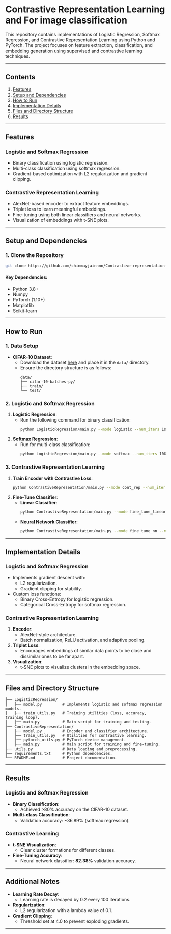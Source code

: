 # **Contrastive Representation Learning and For image classification**

This repository contains implementations of Logistic Regression, Softmax Regression, and Contrastive Representation Learning using Python and PyTorch. The project focuses on feature extraction, classification, and embedding generation using supervised and contrastive learning techniques. 

---

## **Contents**
1. [Features](#features)
2. [Setup and Dependencies](#setup-and-dependencies)
3. [How to Run](#how-to-run)
4. [Implementation Details](#implementation-details)
5. [Files and Directory Structure](#files-and-directory-structure)
6. [Results](#results)

---

## **Features**

### **Logistic and Softmax Regression**
- Binary classification using logistic regression.
- Multi-class classification using softmax regression.
- Gradient-based optimization with L2 regularization and gradient clipping.

### **Contrastive Representation Learning**
- AlexNet-based encoder to extract feature embeddings.
- Triplet loss to learn meaningful embeddings.
- Fine-tuning using both linear classifiers and neural networks.
- Visualization of embeddings with t-SNE plots.

---

## **Setup and Dependencies**

### **1. Clone the Repository**
```bash
git clone https://github.com/chinmayjainnnn/Contrastive-representation-learning
```



#### **Key Dependencies:**
- Python 3.8+
- Numpy
- PyTorch (1.10+)
- Matplotlib
- Scikit-learn

---

## **How to Run**

### **1. Data Setup**
- **CIFAR-10 Dataset**:
  - Download the dataset [here](https://www.cs.toronto.edu/~kriz/cifar.html) and place it in the `data/` directory.
  - Ensure the directory structure is as follows:
    ```
    data/
    ├── cifar-10-batches-py/
    ├── train/
    └── test/
    ```

### **2. Logistic and Softmax Regression**
1. **Logistic Regression**:
    - Run the following command for binary classification:
      ```bash
      python LogisticRegression/main.py --mode logistic --num_iters 1000 --lr 0.01 --batch_size 256
      ```
2. **Softmax Regression**:
    - Run for multi-class classification:
      ```bash
      python LogisticRegression/main.py --mode softmax --num_iters 1000 --lr 0.01 --batch_size 256
      ```

### **3. Contrastive Representation Learning**
1. **Train Encoder with Contrastive Loss**:
    ```bash
    python ContrastiveRepresentation/main.py --mode cont_rep --num_iters 5000 --batch_size 1024 --lr 0.001
    ```
2. **Fine-Tune Classifier**:
   - **Linear Classifier**:
     ```bash
     python ContrastiveRepresentation/main.py --mode fine_tune_linear --num_iters 2000
     ```
   - **Neural Network Classifier**:
     ```bash
     python ContrastiveRepresentation/main.py --mode fine_tune_nn --num_iters 2000
     ```

---

## **Implementation Details**

### **Logistic and Softmax Regression**
- Implements gradient descent with:
  - L2 regularization.
  - Gradient clipping for stability.
- Custom loss functions:
  - Binary Cross-Entropy for logistic regression.
  - Categorical Cross-Entropy for softmax regression.

### **Contrastive Representation Learning**
1. **Encoder**:
   - AlexNet-style architecture.
   - Batch normalization, ReLU activation, and adaptive pooling.
2. **Triplet Loss**:
   - Encourages embeddings of similar data points to be close and dissimilar ones to be far apart.
3. **Visualization**:
   - t-SNE plots to visualize clusters in the embedding space.

---

## **Files and Directory Structure**
```
├── LogisticRegression/
│   ├── model.py         # Implements logistic and softmax regression models.
│   ├── train_utils.py   # Training utilities (loss, accuracy, training loop).
│   ├── main.py          # Main script for training and testing.
├── ContrastiveRepresentation/
│   ├── model.py         # Encoder and classifier architecture.
│   ├── train_utils.py   # Utilities for contrastive learning.
│   ├── pytorch_utils.py # PyTorch device management.
│   ├── main.py          # Main script for training and fine-tuning.
├── utils.py             # Data loading and preprocessing.
├── requirements.txt     # Python dependencies.
└── README.md            # Project documentation.
```

---

## **Results**

### **Logistic and Softmax Regression**
- **Binary Classification**:
  - Achieved >80% accuracy on the CIFAR-10 dataset.
- **Multi-class Classification**:
  - Validation accuracy: ~36.89% (softmax regression).

### **Contrastive Learning**
- **t-SNE Visualization**:
  - Clear cluster formations for different classes.
- **Fine-Tuning Accuracy**:
  - Neural network classifier: **82.38%** validation accuracy.

---

## **Additional Notes**
- **Learning Rate Decay**:
  - Learning rate is decayed by 0.2 every 100 iterations.
- **Regularization**:
  - L2 regularization with a lambda value of 0.1.
- **Gradient Clipping**:
  - Threshold set at 4.0 to prevent exploding gradients.

---
